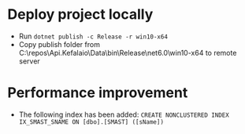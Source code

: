 # Deploy project locally
* Run `dotnet publish -c Release -r win10-x64`
* Copy publish folder from C:\repos\Api.Kefalaio\Data\bin\Release\net6.0\win10-x64 to remote server


# Performance improvement
* The following index has been added: 
`CREATE NONCLUSTERED INDEX IX_SMAST_SNAME ON [dbo].[SMAST] ([sName])`